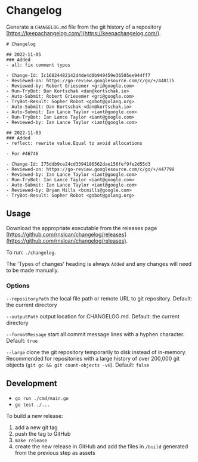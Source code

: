 # Changelog

Generate a `CHANGELOG.md` file from the git history of a repository [https://keepachangelog.com/](https://keepachangelog.com/).

```
# Changelog

## 2022-11-05
### Added
- all: fix comment typos

- Change-Id: Ic16824482142d4de4d0b949459e36505ee944ff7
- Reviewed-on: https://go-review.googlesource.com/c/go/+/448175
- Reviewed-by: Robert Griesemer <gri@google.com>
- Run-TryBot: Dan Kortschak <dan@kortschak.io>
- Auto-Submit: Robert Griesemer <gri@google.com>
- TryBot-Result: Gopher Robot <gobot@golang.org>
- Auto-Submit: Dan Kortschak <dan@kortschak.io>
- Auto-Submit: Ian Lance Taylor <iant@google.com>
- Run-TryBot: Ian Lance Taylor <iant@google.com>
- Reviewed-by: Ian Lance Taylor <iant@google.com>

## 2022-11-03
### Added
- reflect: rewrite value.Equal to avoid allocations

- For #46746 

- Change-Id: I75ddb9ce24cd3394186562dae156fef9fe2d55d3
- Reviewed-on: https://go-review.googlesource.com/c/go/+/447798
- Reviewed-by: Ian Lance Taylor <iant@google.com>
- Run-TryBot: Ian Lance Taylor <iant@google.com>
- Auto-Submit: Ian Lance Taylor <iant@google.com>
- Reviewed-by: Bryan Mills <bcmills@google.com>
- TryBot-Result: Gopher Robot <gobot@golang.org>
```

## Usage

Download the appropriate executable from the releases page [https://github.com/rnsloan/changelog/releases](https://github.com/rnsloan/changelog/releases).

To run: `./changelog`.

The 'Types of changes' heading is always `Added` and any changes will need to be made manually. 

### Options

`--repositoryPath` the local file path or remote URL to git repository. Default: the current directory

`--outputPath` output location for CHANGELOG.md. Default: the current directory

`--formatMessage` start all commit message lines with a hyphen character. Default: `true`

`--large` clone the git repository temporarily to disk instead of in-memory. Recommended for repositories with a large history of over 200,000 git objects (`git gc && git count-objects -vH`). Default: `false`

## Development

- `go run ./cmd/main.go`
- `go test ./...`

To build a new release:

1. add a new git tag
2. push the tag to GitHub
3. `make release`
4. create the new release in GitHub and add the files in `/build` generated from the previous step as assets
